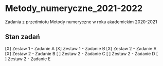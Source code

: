 # Metody_numeryczne_2021-2022
Zadania z przedmiotu Metody numeryczne w roku akademickim 2020-2021

## Stan zadań

[X] Zestaw 1 - Zadanie A
[X] Zestaw 1 - Zadanie B
[X] Zestaw 2 - Zadanie A
[X] Zestaw 2 - Zadanie B
[ ] Zestaw 2 - Zadanie C
[ ] Zestaw 2 - Zadanie D
[ ] Zestaw 2 - Zadanie E 
